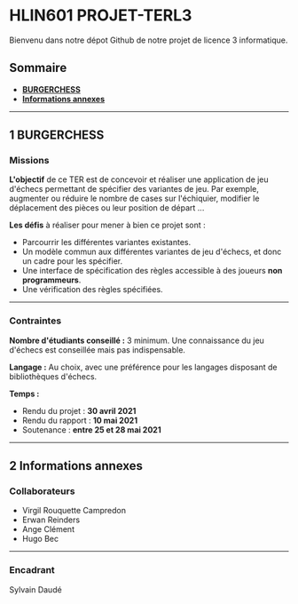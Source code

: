 # HLIN601 PROJET-TERL3
Bienvenu dans notre dépot Github de notre projet de licence 3 informatique.

## Sommaire
* **[BURGERCHESS](https://github.com/virgil-rouquettecampredon/PROJET-TERL3/blob/main/README.md/#user-content-burgerchess)**
* **[Informations annexes](https://github.com/virgil-rouquettecampredon/PROJET-TERL3/blob/main/README.md/#user-content-informations-annexes)**

-----------------
## 1 BURGERCHESS


### Missions
**L'objectif** de ce TER est de concevoir et réaliser une application de jeu d'échecs permettant de spécifier des variantes de jeu.
Par exemple, augmenter ou réduire le nombre de cases sur l'échiquier, modifier le déplacement des pièces ou leur position de départ ...

**Les défis** à réaliser pour mener à bien ce projet sont :

 * Parcourrir les différentes variantes existantes.
 * Un modèle commun aux différentes variantes de jeu d'échecs, et donc un cadre pour les spécifier.
 * Une interface de spécification des règles accessible à des joueurs **non programmeurs**.
 * Une vérification des règles spécifiées.

-----------------
### Contraintes
**Nombre d'étudiants conseillé :** 3 minimum. Une connaissance du jeu d'échecs est conseillée mais pas indispensable.

**Langage :** Au choix, avec une préférence pour les langages disposant de bibliothèques d'échecs.

**Temps :** 
 * Rendu du projet : **30 avril 2021**
 * Rendu du rapport : **10 mai 2021**
 * Soutenance : **entre 25 et 28 mai 2021**

-----------------

## 2 Informations annexes
### Collaborateurs
 * Virgil Rouquette Campredon
 * Erwan Reinders
 * Ange Clément
 * Hugo Bec

-----------------

### Encadrant
Sylvain Daudé
